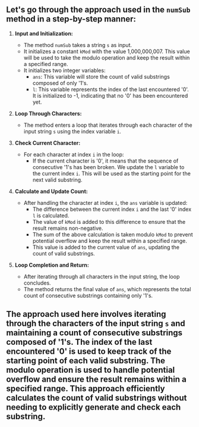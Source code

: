 ## Let's go through the approach used in the `numSub` method in a step-by-step manner:

1. **Input and Initialization:**
   - The method `numSub` takes a string `s` as input.
   - It initializes a constant `kMod` with the value 1,000,000,007. This value will be used to take the modulo operation and keep the result within a specified range.
   - It initializes two integer variables:
     - `ans`: This variable will store the count of valid substrings composed of only '1's.
     - `l`: This variable represents the index of the last encountered '0'. It is initialized to -1, indicating that no '0' has been encountered yet.

2. **Loop Through Characters:**
   - The method enters a loop that iterates through each character of the input string `s` using the index variable `i`.

3. **Check Current Character:**
   - For each character at index `i` in the loop:
     - If the current character is '0', it means that the sequence of consecutive '1's has been broken. We update the `l` variable to the current index `i`. This will be used as the starting point for the next valid substring.

4. **Calculate and Update Count:**
   - After handling the character at index `i`, the `ans` variable is updated:
     - The difference between the current index `i` and the last '0' index `l` is calculated.
     - The value of `kMod` is added to this difference to ensure that the result remains non-negative.
     - The sum of the above calculation is taken modulo `kMod` to prevent potential overflow and keep the result within a specified range.
     - This value is added to the current value of `ans`, updating the count of valid substrings.

5. **Loop Completion and Return:**
   - After iterating through all characters in the input string, the loop concludes.
   - The method returns the final value of `ans`, which represents the total count of consecutive substrings containing only '1's.

## The approach used here involves iterating through the characters of the input string `s` and maintaining a count of consecutive substrings composed of '1's. The index of the last encountered '0' is used to keep track of the starting point of each valid substring. The modulo operation is used to handle potential overflow and ensure the result remains within a specified range. This approach efficiently calculates the count of valid substrings without needing to explicitly generate and check each substring.
